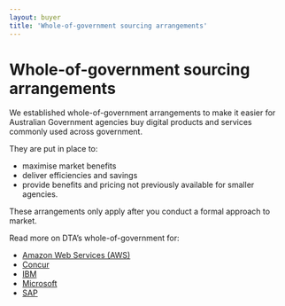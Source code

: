 ```yaml
---
layout: buyer
title: 'Whole-of-government sourcing arrangements'
---
```


# Whole-of-government sourcing arrangements

We established whole-of-government arrangements to make it easier for Australian Government agencies buy digital products and services commonly used across government.

They are put in place to:

- maximise market benefits
- deliver efficiencies and savings
- provide benefits and pricing not previously available for smaller agencies.

These arrangements only apply after you conduct a formal approach to market.

Read more on DTA’s whole-of-government for:

- [Amazon Web Services (AWS)](/buyer/products-and-services/sourcing-arrangements/aws)
- [Concur](/buyer/products-and-services/sourcing-arrangements/concur)
- [IBM](/buyer/products-and-services/sourcing-arrangements/ibm)
- [Microsoft](/buyer/products-and-services/sourcing-arrangements/microsoft)
- [SAP](/buyer/products-and-services/sourcing-arrangements/sap)
